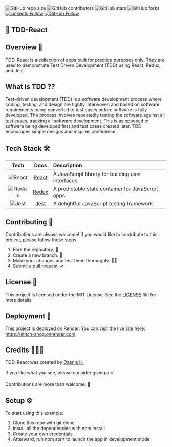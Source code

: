##

![GitHub repo size](https://img.shields.io/github/repo-size/dzenis-h/TDD-React)
![GitHub contributors](https://img.shields.io/github/contributors/dzenis-h/TDD-React)
![GitHub stars](https://img.shields.io/github/stars/dzenis-h/TDD-React?style=social)
![GitHub forks](https://img.shields.io/github/forks/dzenis-h/TDD-React?style=social)
[![LinkedIn Follow](https://img.shields.io/badge/-Follow-blue?style=social&logo=linkedin&link=https://www.linkedin.com/in/dzenis-h/)](https://www.linkedin.com/in/dzenis-h/)
[![GitHub Follow](https://img.shields.io/badge/-Follow-black?style=social&logo=github&link=https://github.com/dzenis-h)](https://github.com/dzenis-h)

## 🧪 TDD-React

## Overview 👀

TDD-React is a collection of apps built for practice purposes only. They are used to demonstrate Test Driven Development (TDD) using React, Redux, and Jest.

## What is TDD ⁇

Test-driven development (TDD) is a software development process where coding, testing, and design are tightly interwoven and based on software requirements being converted to test cases before software is fully developed. The process involves repeatedly testing the software against all test cases, tracking all software development. This is as opposed to software being developed first and test cases created later. TDD encourages simple designs and inspires confidence.

## Tech Stack 🛠️

| Tech | Docs | Description |
| :---: | :---: | :--- |
| ![React](https://img.shields.io/badge/-React-61DAFB?logo=react&logoColor=white&style=flat-square) | [React](https://reactjs.org/docs/getting-started.html) | A JavaScript library for building user interfaces |
| ![Redux](https://img.shields.io/badge/-Redux-764ABC?logo=redux&logoColor=white&style=flat-square) | [Redux](https://redux.js.org/introduction/getting-started) | A predictable state container for JavaScript apps |
| ![Jest](https://img.shields.io/badge/-Jest-C21325?logo=jest&logoColor=white&style=flat-square) | [Jest](https://jestjs.io/docs/getting-started) | A delightful JavaScript testing framework |

## Contributing 🙌

Contributions are always welcome! If you would like to contribute to this project, please follow these steps:

1. Fork the repository. 🍴
2. Create a new branch. 🌵
3. Make your changes and test them thoroughly. 👨‍💻
4. Submit a pull request. ✔

## License 📑

This project is licensed under the MIT License. See the [LICENSE](https://docs.google.com/document/d/11WK7tVoTFRMcWCuGZQCRWxEsDUEJ_6ArtfV-NjWcBCU/edit?usp=sharing) file for more details.

## Deployment 🚀

This project is deployed on Render. You can visit the live site here: https://stitch-shop.onrender.com 

## Credits 👨🏻‍💻

TDD-React was created by [Dzenis H.](https://dzenis.tech)

If you like what you see, please consider giving a ⭐️ 

Contributions are more than welcome. 🫡

## Setup ⚙️

To start using this example:

1. Clone this repo with git clone
2. Install all the dependencies with npm install
3. Create your own credentials
4. Afterward, run npm start to launch the app in development mode
